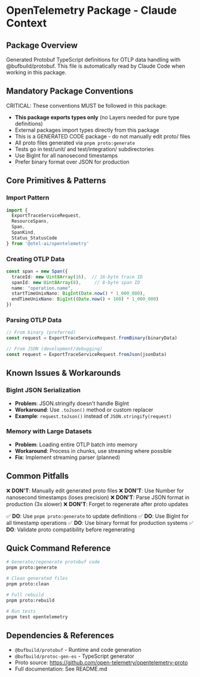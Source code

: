 # OpenTelemetry Package - Claude Context

## Package Overview
Generated Protobuf TypeScript definitions for OTLP data handling with @bufbuild/protobuf.
This file is automatically read by Claude Code when working in this package.

## Mandatory Package Conventions
CRITICAL: These conventions MUST be followed in this package:
- **This package exports types only** (no Layers needed for pure type definitions)
- External packages import types directly from this package
- This is a GENERATED CODE package - do not manually edit proto/ files
- All proto files generated via `pnpm proto:generate`
- Tests go in test/unit/ and test/integration/ subdirectories
- Use BigInt for all nanosecond timestamps
- Prefer binary format over JSON for production

## Core Primitives & Patterns

### Import Pattern
```typescript
import {
  ExportTraceServiceRequest,
  ResourceSpans,
  Span,
  SpanKind,
  Status_StatusCode
} from '@otel-ai/opentelemetry'
```

### Creating OTLP Data
```typescript
const span = new Span({
  traceId: new Uint8Array(16),  // 16-byte trace ID
  spanId: new Uint8Array(8),     // 8-byte span ID
  name: "operation.name",
  startTimeUnixNano: BigInt(Date.now() * 1_000_000),
  endTimeUnixNano: BigInt((Date.now() + 100) * 1_000_000)
})
```

### Parsing OTLP Data
```typescript
// From binary (preferred)
const request = ExportTraceServiceRequest.fromBinary(binaryData)

// From JSON (development/debugging)
const request = ExportTraceServiceRequest.fromJson(jsonData)
```

## Known Issues & Workarounds

### BigInt JSON Serialization
- **Problem**: JSON.stringify doesn't handle BigInt
- **Workaround**: Use `.toJson()` method or custom replacer
- **Example**: `request.toJson()` instead of `JSON.stringify(request)`

### Memory with Large Datasets
- **Problem**: Loading entire OTLP batch into memory
- **Workaround**: Process in chunks, use streaming where possible
- **Fix**: Implement streaming parser (planned)

## Common Pitfalls

❌ **DON'T**: Manually edit generated proto files
❌ **DON'T**: Use Number for nanosecond timestamps (loses precision)
❌ **DON'T**: Parse JSON format in production (3x slower)
❌ **DON'T**: Forget to regenerate after proto updates

✅ **DO**: Use `pnpm proto:generate` to update definitions
✅ **DO**: Use BigInt for all timestamp operations
✅ **DO**: Use binary format for production systems
✅ **DO**: Validate proto compatibility before regenerating

## Quick Command Reference

```bash
# Generate/regenerate protobuf code
pnpm proto:generate

# Clean generated files
pnpm proto:clean

# Full rebuild
pnpm proto:rebuild

# Run tests
pnpm test opentelemetry
```

## Dependencies & References
- `@bufbuild/protobuf` - Runtime and code generation
- `@bufbuild/protoc-gen-es` - TypeScript generator
- Proto source: https://github.com/open-telemetry/opentelemetry-proto
- Full documentation: See README.md